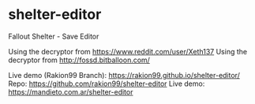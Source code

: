 # shelter-editor
Fallout Shelter - Save Editor

Using the decryptor from https://www.reddit.com/user/Xeth137
Using the decryptor from http://fossd.bitballoon.com/

Live demo (Rakion99 Branch): https://rakion99.github.io/shelter-editor/
Repo: https://github.com/rakion99/shelter-editor
Live demo: https://mandieto.com.ar/shelter-editor
